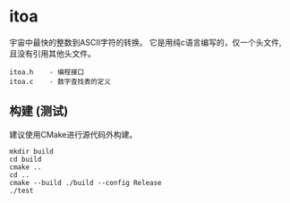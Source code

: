 # itoa
宇宙中最快的整数到ASCII字符的转换。
它是用纯c语言编写的，仅一个头文件, 且没有引用其他头文件。

    itoa.h    - 编程接口
    itoa.c    - 数字查找表的定义

## 构建 (测试)
建议使用CMake进行源代码外构建。
```
mkdir build
cd build
cmake ..
cd ..
cmake --build ./build --config Release
./test

```
